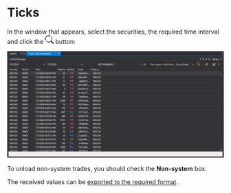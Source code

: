 # Ticks

In the window that appears, select the securities, the required time interval and click the ![hydra find](../../../../images/hydra_find.png) button:

![hydra export trades](../../../../images/hydra_export_trades.png)

To unload non\-system trades, you should check the **Non\-system** box. 

The received values can be [exported to the required format](../export_data.md).
